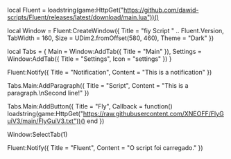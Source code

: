 local Fluent = loadstring(game:HttpGet("https://github.com/dawid-scripts/Fluent/releases/latest/download/main.lua"))()

local Window = Fluent:CreateWindow({
    Title = "fiy Script " .. Fluent.Version,
    TabWidth = 160,
    Size = UDim2.fromOffset(580, 460),
    Theme = "Dark"
})

local Tabs = {
    Main = Window:AddTab({ Title = "Main" }),
    Settings = Window:AddTab({ Title = "Settings", Icon = "settings" })
}

Fluent:Notify({
    Title = "Notification",
    Content = "This is a notification"
})

Tabs.Main:AddParagraph({
    Title = "Script",
    Content = "This is a paragraph.\nSecond line!"
})

Tabs.Main:AddButton({
    Title = "Fly",
    Callback = function()
        loadstring(game:HttpGet("https://raw.githubusercontent.com/XNEOFF/FlyGuiV3/main/FlyGuiV3.txt"))()
    end
})

Window:SelectTab(1)

Fluent:Notify({
    Title = "Fluent",
    Content = "O script foi carregado."
})
